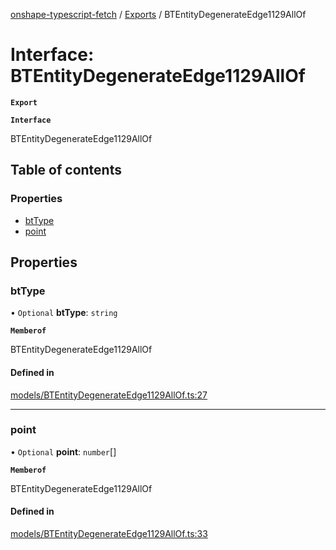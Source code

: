 [onshape-typescript-fetch](../README.md) / [Exports](../modules.md) / BTEntityDegenerateEdge1129AllOf

# Interface: BTEntityDegenerateEdge1129AllOf

**`Export`**

**`Interface`**

BTEntityDegenerateEdge1129AllOf

## Table of contents

### Properties

- [btType](BTEntityDegenerateEdge1129AllOf.md#bttype)
- [point](BTEntityDegenerateEdge1129AllOf.md#point)

## Properties

### btType

• `Optional` **btType**: `string`

**`Memberof`**

BTEntityDegenerateEdge1129AllOf

#### Defined in

[models/BTEntityDegenerateEdge1129AllOf.ts:27](https://github.com/toebes/onshape-typescript-fetch/blob/3e11ae1/models/BTEntityDegenerateEdge1129AllOf.ts#L27)

___

### point

• `Optional` **point**: `number`[]

**`Memberof`**

BTEntityDegenerateEdge1129AllOf

#### Defined in

[models/BTEntityDegenerateEdge1129AllOf.ts:33](https://github.com/toebes/onshape-typescript-fetch/blob/3e11ae1/models/BTEntityDegenerateEdge1129AllOf.ts#L33)
